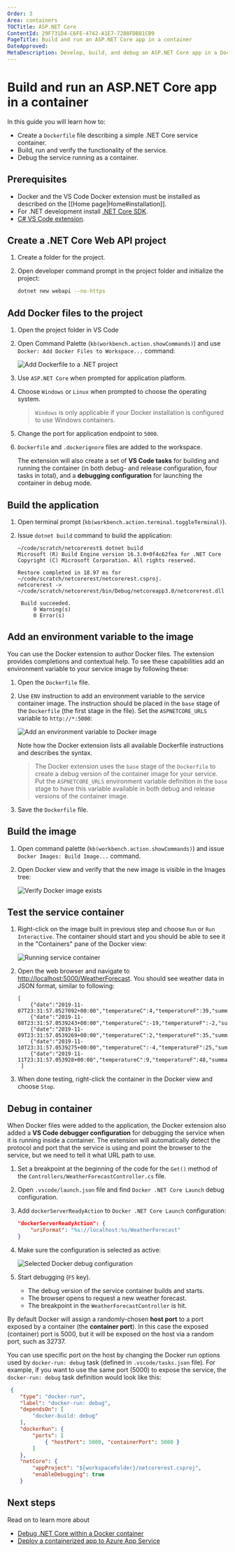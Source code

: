 ```yaml
---
Order: 3
Area: containers
TOCTitle: ASP.NET Core
ContentId: 29F731D4-C6FE-4742-A1E7-7288FDB81CB9
PageTitle: Build and run an ASP.NET Core app in a container
DateApproved: 
MetaDescription: Develop, build, and debug an ASP.NET Core app in a Docker container, using Visual Studio Code.
---
```

# Build and run an ASP.NET Core app in a container

In this guide you will learn how to:

- Create a `Dockerfile`  file describing a simple .NET Core service container.
- Build, run and verify the functionality of the service.
- Debug the service running as a container.

## Prerequisites

- Docker and the VS Code Docker extension must be installed as described on the [[Home page|Home#installation]].
- For .NET development install [.NET Core SDK](https://dotnet.microsoft.com/download). 
- [C# VS Code extension](https://marketplace.visualstudio.com/items?itemName=ms-vscode.csharp).

## Create a .NET Core Web API project

1. Create a folder for the project.
1. Open developer command prompt in the project folder and initialize the project:

   ```bash
   dotnet new webapi --no-https
   ```

## Add Docker files to the project

1. Open the project folder in VS Code
1. Open Command Palette (`kb(workbench.action.showCommands)`) and use `Docker: Add Docker Files to Workspace...` command:

   ![Add Dockerfile to a .NET project](images/quickstarts/aspnetcore-add-dotnet.png)

1. Use `ASP.NET Core` when prompted for application platform.
1. Choose `Windows` or `Linux` when prompted to choose the operating system.
    > `Windows` is only applicable if your Docker installation is configured to use Windows containers.
1. Change the port for application endpoint to `5000`.
1. `Dockerfile` and `.dockerignore` files are added to the workspace. 

   The extension will also create a set of **VS Code tasks** for building and running the container (in both debug- and release configuration, four tasks in total), and a **debugging configuration** for launching the container in debug mode.

## Build the application

1. Open terminal prompt (`kb(workbench.action.terminal.toggleTerminal)`).
1. Issue `dotnet build` command to build the application:

   ``` output
   ~/code/scratch/netcorerest$ dotnet build
   Microsoft (R) Build Engine version 16.3.0+0f4c62fea for .NET Core
   Copyright (C) Microsoft Corporation. All rights reserved.

   Restore completed in 18.97 ms for ~/code/scratch/netcorerest/netcorerest.csproj.
   netcorerest -> ~/code/scratch/netcorerest/bin/Debug/netcoreapp3.0/netcorerest.dll

    Build succeeded.
        0 Warning(s)
        0 Error(s)
   ```

## Add an environment variable to the image

You can use the Docker extension to author Docker files. The extension provides completions and contextual help. To see these capabilities add an environment variable to your service image by following these:

1. Open the `Dockerfile` file.
1. Use `ENV` instruction to add an environment variable to the service container image. The instruction should be placed in the `base` stage of the `Dockerfile` (the first stage in the file). Set the `ASPNETCORE_URLS` variable to `http://*:5000`:

   ![Add an environment variable to Docker image](images/quickstarts/aspnetcore-intellisense-env.png)

   Note how the Docker extension lists all available Dockerfile instructions and describes the syntax.

   > The Docker extension uses the `base` stage of the `Dockerfile` to create a debug version of the container image for your service. Put the `ASPNETCORE_URLS` environment variable definition in the `base` stage to have this variable available in both debug and release versions of the container image.
1. Save the `Dockerfile` file.

## Build the image

1. Open command palette (`kb(workbench.action.showCommands)`) and issue `Docker Images: Build Image...` command.
1. Open Docker view and verify that the new image is visible in the Images tree:

   ![Verify Docker image exists](images/quickstarts/aspnetcore-verify-image.png)

## Test the service container

1. Right-click on the image built in previous step and choose `Run` or `Run Interactive`. The container should start and you should be able to see it in the "Containers" pane of the Docker view:

   ![Running service container](images/quickstarts/aspnetcore-running-container.png)

1. Open the web browser and navigate to [http://localhost:5000/WeatherForecast](http://localhost:5000/WeatherForecast). You should see weather data in JSON format, similar to following:

   ```jsonc
   [
       {"date":"2019-11-07T23:31:57.0527092+00:00","temperatureC":4,"temperatureF":39,"summary":"Bracing"},
       {"date":"2019-11-08T23:31:57.0539243+00:00","temperatureC":-19,"temperatureF":-2,"summary":"Freezing"},
       {"date":"2019-11-09T23:31:57.0539269+00:00","temperatureC":2,"temperatureF":35,"summary":"Freezing"},
       {"date":"2019-11-10T23:31:57.0539275+00:00","temperatureC":-4,"temperatureF":25,"summary":"Freezing"},
       {"date":"2019-11-11T23:31:57.053928+00:00","temperatureC":9,"temperatureF":48,"summary":"Bracing"}
    ]
   ```

1. When done testing, right-click the container in the Docker view and choose `Stop`.

## Debug in container

When Docker files were added to the application, the Docker extension also added a **VS Code debugger configuration** for debugging the service when it is running inside a container. The extension will automatically detect the protocol and port that the service is using and point the browser to the service, but we need to tell it what URL path to use.

1. Set a breakpoint at the beginning of the code for the `Get()` method of the `Controllers/WeatherForecastController.cs` file.
1. Open `.vscode/launch.json` file and find `Docker .NET Core Launch` debug configuration.
1. Add `dockerServerReadyAction` to `Docker .NET Core Launch` configuration:

    ```json
    "dockerServerReadyAction": {
        "uriFormat": "%s://localhost:%s/WeatherForecast"
    }
    ```

1. Make sure the configuration is selected as active:

    ![Selected Docker debug configuration](images/quickstarts/aspnetcore-debug-configuration.png)

1. Start debugging (`F5` key).
    - The debug version of the service container builds and starts.
    - The browser opens to request a new weather forecast.
    - The breakpoint in the `WeatherForecastController` is hit.

By default Docker will assign a randomly-chosen **host port** to a port exposed by a container (the **container port**). In this case the exposed (container) port is 5000, but it will be exposed on the host via a random port, such as 32737.

You can use specific port on the host by changing the Docker run options used by `docker-run: debug` task (defined in `.vscode/tasks.json` file). For example, if you want to use the same port (5000) to expose the service, the `docker-run: debug` task definition would look like this:

```json
 {
    "type": "docker-run",
    "label": "docker-run: debug",
    "dependsOn": [
        "docker-build: debug"
    ],
    "dockerRun": {
        "ports": [
            { "hostPort": 5000, "containerPort": 5000 }
        ]
    },
    "netCore": {
        "appProject": "${workspaceFolder}/netcorerest.csproj",
        "enableDebugging": true
    }

```

## Next steps

Read on to learn more about
- [Debug .NET Core within a Docker container](/docs/containers/debug-netcore.md)
- [Deploy a containerized app to Azure App Service](/docs/containers/app-service.md)